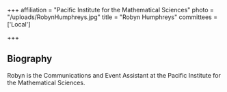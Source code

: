 +++
affiliation = "Pacific Institute for the Mathematical Sciences"
photo = "/uploads/RobynHumphreys.jpg"
title = "Robyn Humphreys"
committees = ['Local']

+++
## Biography
Robyn is the Communications and Event Assistant at the Pacific Institute for the
Mathematical Sciences.
